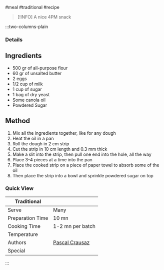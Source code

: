 #meal #traditional #recipe

> [!INFO]
> A nice 4PM snack

:::two-columns-plain

### Details
## Ingredients

- 500 gr of all-purpose flour
- 60 gr of unsalted butter
- 2 eggs
- 1/2 cup of milk
- 1 cup of sugar
- 1 bag of dry yeast
- Some canola oil
- Powdered Sugar


## Method

1. Mix all the ingredients together, like for any dough
2. Heat the oil in a pan
3. Roll the dough in 2 cm strip
4. Cut the strip in 10 cm length and 0.3 mm thick
5. Make a slit into the strip, then pull one end into the hole, all the way
6. Place 3-4 pieces at a time into the pan
7. Place the cooked strip on a piece of paper towel to absorb some of the oil
8. Then place the strip into a bowl and sprinkle powdered sugar on top



### Quick View
| Traditional      |                                                |
| ---------------- | ---------------------------------------------- |
| Serve            | Many                                           |
| Preparation Time | 10 mn                                          |
| Cooking Time     | 1-2 mn per batch                               |
| Temperature      |                                                |
| Authors          | [Pascal Crausaz](mailto:pascal@askpascal.com)  |
| Special          |                                                |

:::

